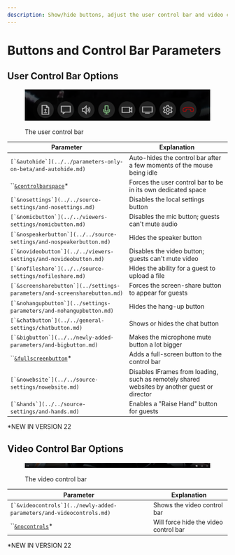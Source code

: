 ```yaml
---
description: Show/hide buttons, adjust the user control bar and video control bar
---
```


# Buttons and Control Bar Parameters

## User Control Bar Options

<figure><img src="../../.gitbook/assets/image.png" alt=""><figcaption><p>The user control bar</p></figcaption></figure>

| Parameter                                                                   | Explanation                                                                                  |
| --------------------------------------------------------------------------- | -------------------------------------------------------------------------------------------- |
| ``[`&autohide`](../../parameters-only-on-beta/and-autohide.md)``            | Auto-hides the control bar after a few moments of the mouse being idle                       |
| ``[`&controlbarspace`](../settings-parameters/and-controlbarspace.md)\*     | Forces the user control bar to be in its own dedicated space                                 |
| ``[`&nosettings`](../../source-settings/and-nosettings.md)``                | Disables the local settings button                                                           |
| ``[`&nomicbutton`](../../viewers-settings/nomicbutton.md)``                 | Disables the mic button; guests can't mute audio                                             |
| ``[`&nospeakerbutton`](../../source-settings/and-nospeakerbutton.md)``      | Hides the speaker button                                                                     |
| ``[`&novideobutton`](../../viewers-settings/and-novideobutton.md)``         | Disables the video button; guests can't mute video                                           |
| ``[`&nofileshare`](../../source-settings/nofileshare.md)``                  | Hides the ability for a guest to upload a file                                               |
| ``[`&screensharebutton`](../settings-parameters/and-screensharebutton.md)`` | Forces the screen-share button to appear for guests                                          |
| ``[`&nohangupbutton`](../settings-parameters/and-nohangupbutton.md)``       | Hides the hang-up button                                                                     |
| ``[`&chatbutton`](../../general-settings/chatbutton.md)``                   | Shows or hides the chat button                                                               |
| ``[`&bigbutton`](../../newly-added-parameters/and-bigbutton.md)``           | Makes the microphone mute button a lot bigger                                                |
| ``[`&fullscreenbutton`](../settings-parameters/and-fullscreenbutton.md)\*   | Adds a full-screen button to the control bar                                                 |
| ``[`&nowebsite`](../../source-settings/nowebsite.md)``                      | Disables IFrames from loading, such as remotely shared websites by another guest or director |
| ``[`&hands`](../../source-settings/and-hands.md)``                          | Enables a "Raise Hand" button for guests                                                     |

\*NEW IN VERSION 22

## Video Control Bar Options

<figure><img src="../../.gitbook/assets/image (1).png" alt=""><figcaption><p>The video control bar</p></figcaption></figure>

| Parameter                                                              | Explanation                           |
| ---------------------------------------------------------------------- | ------------------------------------- |
| ``[`&videocontrols`](../newly-added-parameters/and-videocontrols.md)`` | Shows the video control bar           |
| ``[`&nocontrols`](../settings-parameters/and-nocontrols.md)\*          | Will force hide the video control bar |

\*NEW IN VERSION 22
